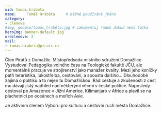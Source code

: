 ```yaml
---
uid: tomas.hrabeta
name:     Tomáš Hraběta 	# běžně používáné jméno
category:
- clenove
#img: people/tomas_hraběta.jpg # zakomentuj radek dokud není fotka
heroImg: banner-default.jpg
ordclenove: 2
mail:
- tomas.hrabeta@pirati.cz
---
```


Člen Pirátů z Domažlic. Místopředseda místního sdružení Domažlice. Vystudoval Pedagogiku volného času na Teologické fakultě JČU, ale momentálně pracuje ve strojírenství jako manažer kvality. Mezi jeho koníčky patří teraristika, lukostřelba, cestování, a spousta dalšího… Dlouhodobě zajímá o politiku a to nejen tu Domažlickou. Rád cestuje a zkušenosti z cest mu dávají jistý nadhled nad některými věcmi v české politice. Naposledy cestoval po Amazonce v Jižní Americe, Kilimanjaro v Africe a plavil se na plachetnici po oceánech a mořích Asie. 

Je aktivním členem Výboru pro kulturu a cestovní ruch města Domažlice.
